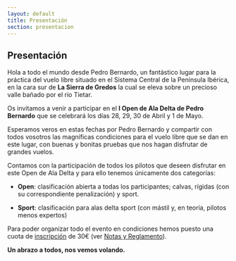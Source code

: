```yaml
---
layout: default
title: Presentación
section: presentacion
---
```


## Presentación

Hola a todo el mundo desde Pedro Bernardo, un fantástico lugar para la práctica del vuelo libre situado en el Sistema Central de la Península Ibérica, en la cara sur de **La Sierra de Gredos** la cual se eleva sobre un precioso valle bañado por el río Tietar.

Os invitamos a venir a participar en el **I Open de Ala Delta de Pedro Bernardo** que se celebrará los días 28, 29, 30 de Abril y 1 de Mayo.

Esperamos veros en estas fechas por Pedro Bernardo y compartir con todos vosotros las magníficas condiciones para el vuelo libre que se dan en este lugar, con buenas y bonitas pruebas que nos hagan disfrutar de grandes vuelos.

Contamos con  la participación de todos los pilotos que deseen disfrutar en este Open de Ala Delta y para ello tenemos únicamente dos categorías:

* **Open**: clasificación abierta a todas los participantes; calvas, rígidas (con su correspondiente penalización) y sport.

* **Sport**: clasificación para alas delta sport (con mástil y, en teoría, pilotos menos expertos)

Para poder organizar todo el evento en condiciones hemos puesto una cuota de [inscripción](inscripcion.html "Formulario de inscripción") de 30€ (ver [Notas y Reglamento](reglamento.html)).

**Un abrazo a todos, nos vemos volando.**


